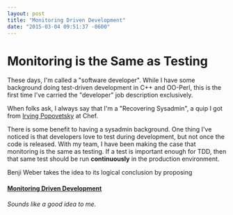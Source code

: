 ```yaml
---
layout: post
title: "Monitoring Driven Development"
date: "2015-03-04 09:51:37 -0600"
---
```

# Monitoring is the Same as Testing

These days, I'm called a "software developer".  While I have some background
doing test-driven development in C++ and OO-Perl, this is the first time I've
carried the "developer" job description exclusively.

When folks ask, I always say that I'm a "Recovering Sysadmin", a quip I got
from [Irving Popovetsky](https://www.chef.io/blog/author/irving/) at Chef.

There is some benefit to having a sysadmin background.  One thing I've noticed
is that developers love to test during development, but not once the code is
released.  With my team, I have been making the case that monitoring is the
same as testing.  If a test is important enough for TDD, then that same test
should be run **continuously** in the production environment.

Benji Weber takes the idea to its logical conclusion by proposing

#### [Monitoring Driven Development](http://benjiweber.co.uk/blog/2015/03/02/monitoring-check-smells/)

*Sounds like a good idea to me.*

